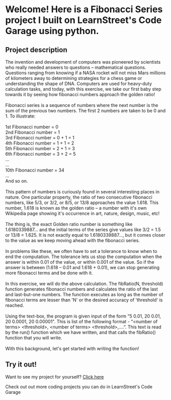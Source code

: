 
Welcome! Here is a Fibonacci Series project I built on LearnStreet's Code Garage using python.
===============================================================================================================

Project description
-------------------------

The invention and development of computers was pioneered by scientists who really needed answers to questions – mathematical questions. Questions ranging from knowing if a NASA rocket will not miss Mars millions of kilometers away to determining strategies for a chess game or understanding the shape of DNA. Computers are used for heavy-duty calculation tasks, and today, with this exercise, we take our first baby step towards it by seeing how fibonacci numbers approach the golden ratio!<br>
<br>
Fibonacci series is a sequence of numbers where the next number is the sum of the previous two numbers. The first 2 numbers are taken to be 0 and 1. To illustrate:<br>
<br>
1st Fibonacci number = 0<br>
2nd Fibonacci number = 1<br>
3rd Fibonacci number = 0 + 1 = 1<br>
4th Fibonacci number = 1 + 1 = 2<br>
5th Fibonacci number = 2 + 1 = 3<br>
6th Fibonacci number = 3 + 2 = 5<br>
…<br>
…<br>
10th Fibonacci number = 34<br>
…<br>
And so on.<br>
<br>
This pattern of numbers is curiously found in several interesting places in nature. One particular property, the ratio of two consecutive fibonacci numbers, like 5/3, or 3/2, or 8/5, or 13/8 approaches the value 1.618. This number, 1.618 is known as the golden ratio – a number with it's own Wikipedia page showing it's occurrence in art, nature, design, music, etc!<br>
<br>
The thing is, the exact Golden ratio number is something like 1.6180339887... and the initial terms of the series give values like 3/2 = 1.5 or 13/8 = 1.625. It is not exactly equal to 1.6180339887..., but it comes closer to the value as we keep moving ahead with the fibonacci series.<br>
<br>
In problems like these, we often have to set a tolerance to know when to end the computation. The tolerance lets us stop the computation when the answer is within 0.01 of the value, or within 0.001 of the value. So if the answer is between (1.618 – 0.01 and 1.618 + 0.01), we can stop generating more fibonacci terms and be done with it.<br>
<br>
In this exercise, we will do the above calculation. The fibRatio(N, threshold) function generates fibonacci numbers and calculates the ratio of the last and last-but-one numbers. The function executes as long as the number of fibonacci terms are lesser than 'N' or the desired accuracy of 'threshold' is reached.<br>
<br>
Using the text-box, the program is given input of the form “5 0.01, 20 0.01, 20 0.0001, 20 0.00001". This is list of the following format - “&lt;number of terms&gt; &lt;threshold&gt;, &lt;number of terms&gt; &lt;threshold&gt;,....”. This text is read by the run() function which we have written, and that calls the fibRatio() function that you will write.<br>
<br>
With this background, let's get started with writing the function!<br>

Try it out!
--------------

Want to see my project for yourself? [Click here](http://www.learnstreet.com//profile/52b0ae3076b99c0379003557?page_name=project)

Check out out more coding projects you can do in LearnStreet's Code Garage
		